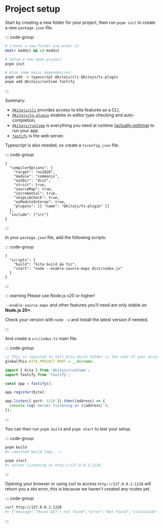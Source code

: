 # Project setup

Start by creating a new folder for your project, then run `pnpm init` to create a new
`package.json` file.

::: code-group

```bash [Terminal 1]
# Create a new folder and enter it
mkdir keddit && cd keddit

# Setup a new node project
pnpm init

# Also some basic dependencies:
pnpm add -D typescript @kitajs/cli @kitajs/ts-plugin
pnpm add @kitajs/runtime fastify
```

:::

Summary:

- [`@kitajs/cli`](https://www.npmjs.com/package/@kitajs/cli) provides access to kita
  features as a CLI,
- [`@kitajs/ts-plugin`](https://www.npmjs.com/package/@kitajs/ts-plugin) enables in-editor
  type checking and auto-completion,
- [`@kitajs/runtime`](https://www.npmjs.com/package/@kitajs/runtime) is everything you
  need at runtime
  [(actually nothing)](https://github.com/kitajs/kitajs/blob/main/packages/runtime/index.js)
  to run your app
- [`fastify`](https://www.npmjs.com/package/fastify) is the web server.

Typescript is also needed, so create a `tsconfig.json` file:

::: code-group

```jsonc [tsconfig.json]
{
  "compilerOptions": {
    "target": "es2020",
    "module": "commonjs",
    "outDir": "dist",
    "strict": true,
    "sourceMap": true,
    "incremental": true,
    "skipLibCheck": true,
    "esModuleInterop": true,
    "plugins": [{ "name": "@kitajs/ts-plugin" }]
  },
  "include": ["src"]
}
```

:::

In your `package.json` file, add the following scripts:

::: code-group

```jsonc [package.json]
{
  "scripts": {
    "build": "kita build && tsc",
    "start": "node --enable-source-maps dist/index.js"
  }
}
```

:::

::: warning Please use Node.js v20 or higher!

`--enable-source-maps` and other features you'll need are only stable on **Node.js 20+**.

Check your version with `node -v` and install the latest version if needed.

:::

And create a `src/index.ts` main file:

::: code-group

```ts [src/index.ts]
// This is required to tell Kita which folder is the root of your project
globalThis.KITA_PROJECT_ROOT = __dirname;

import { Kita } from '@kitajs/runtime';
import fastify from 'fastify';

const app = fastify();

app.register(Kita);

app.listen({ port: 1228 }).then((address) => {
  console.log(`Server listening on ${address}`);
});
```

:::

You can then run `pnpm build` and `pnpm start` to test your setup.

::: code-group

```bash {2,5} [Terminal 1]
pnpm build
#> <omitted build logs...>

pnpm start
#> Server listening on http://127.0.0.1:1228
```

:::

Opening your browser or using curl to access `http://127.0.0.1:1228` will return you a
`404` error, this is because we haven't created any routes yet.

::: code-group

```bash {2} [Terminal 2 👈]
curl http://127.0.0.1:1228
#> {"message":"Route GET:/ not found","error":"Not Found","statusCode":404}
```

:::
